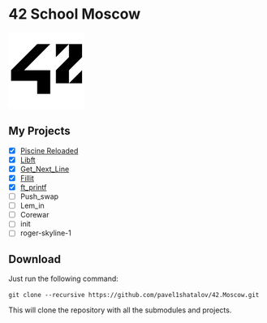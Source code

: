 # 42 School Moscow

![42 Logo](files/42-logo.png)

## My Projects

- [X] [Piscine Reloaded](projects/piscine-reloaded)
- [X] [Libft](projects/libft)
- [X] [Get_Next_Line](projects/get-next-line)
- [X] [Fillit](projects/fillit)
- [X] [ft_printf](projects/ft-printf)
- [ ] Push_swap
- [ ] Lem_in
- [ ] Corewar
- [ ] init
- [ ] roger-skyline-1

## Download

Just run the following command:

`git clone --recursive https://github.com/pavel1shatalov/42.Moscow.git`

This will clone the repository with all the submodules and projects.
